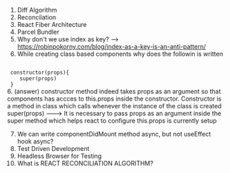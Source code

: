 1. Diff Algorithm 
2. Reconcilation
3. React Fiber Architecture
4. Parcel Bundler
5. Why don't we use index as key? --> https://robinpokorny.com/blog/index-as-a-key-is-an-anti-pattern/
6. While creating class based components why does the followin is written
<code>
 constructor(props){
    super(props)
 }
</code>
6. (answer) constructor method indeed takes props as an argument so that components has accces to this.props inside the constructor. Constructor is a method in class which calls whenever the instance of the class is created <br/>
super(props) ---> It is necessary to pass props as an argument inside the super method which helps react to configure this.props is currently setup

7. We can write componentDidMount method async, but not useEffect hook async?
8. Test Driven Development
9. Headless Browser for Testing
10. What is REACT RECONCILIATION ALGORITHM?
